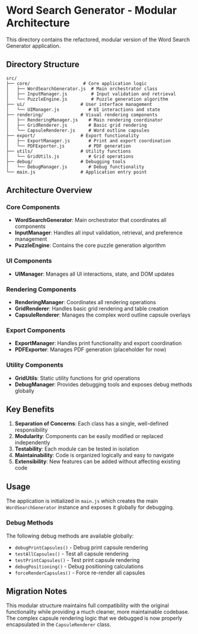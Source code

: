 # Word Search Generator - Modular Architecture

This directory contains the refactored, modular version of the Word Search Generator application.

## Directory Structure

```
src/
├── core/                    # Core application logic
│   ├── WordSearchGenerator.js  # Main orchestrator class
│   ├── InputManager.js         # Input validation and retrieval
│   └── PuzzleEngine.js         # Puzzle generation algorithm
├── ui/                     # User interface management
│   └── UIManager.js           # UI interactions and state
├── rendering/              # Visual rendering components
│   ├── RenderingManager.js    # Main rendering coordinator
│   ├── GridRenderer.js        # Basic grid rendering
│   └── CapsuleRenderer.js     # Word outline capsules
├── export/                 # Export functionality
│   ├── ExportManager.js       # Print and export coordination
│   └── PDFExporter.js         # PDF generation
├── utils/                  # Utility functions
│   └── GridUtils.js           # Grid operations
├── debug/                  # Debugging tools
│   └── DebugManager.js        # Debug functionality
└── main.js                 # Application entry point
```

## Architecture Overview

### Core Components

- **WordSearchGenerator**: Main orchestrator that coordinates all components
- **InputManager**: Handles all input validation, retrieval, and preference management
- **PuzzleEngine**: Contains the core puzzle generation algorithm

### UI Components

- **UIManager**: Manages all UI interactions, state, and DOM updates

### Rendering Components

- **RenderingManager**: Coordinates all rendering operations
- **GridRenderer**: Handles basic grid rendering and table creation
- **CapsuleRenderer**: Manages the complex word outline capsule overlays

### Export Components

- **ExportManager**: Handles print functionality and export coordination
- **PDFExporter**: Manages PDF generation (placeholder for now)

### Utility Components

- **GridUtils**: Static utility functions for grid operations
- **DebugManager**: Provides debugging tools and exposes debug methods globally

## Key Benefits

1. **Separation of Concerns**: Each class has a single, well-defined responsibility
2. **Modularity**: Components can be easily modified or replaced independently
3. **Testability**: Each module can be tested in isolation
4. **Maintainability**: Code is organized logically and easy to navigate
5. **Extensibility**: New features can be added without affecting existing code

## Usage

The application is initialized in `main.js` which creates the main `WordSearchGenerator` instance and exposes it globally for debugging.

### Debug Methods

The following debug methods are available globally:

- `debugPrintCapsules()` - Debug print capsule rendering
- `testAllCapsules()` - Test all capsule rendering
- `testPrintCapsules()` - Test print capsule rendering
- `debugPositioning()` - Debug positioning calculations
- `forceRenderCapsules()` - Force re-render all capsules

## Migration Notes

This modular structure maintains full compatibility with the original functionality while providing a much cleaner, more maintainable codebase. The complex capsule rendering logic that we debugged is now properly encapsulated in the `CapsuleRenderer` class.
